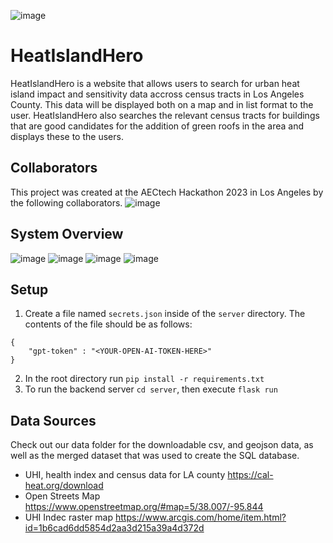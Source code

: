 ![image](https://github.com/kcpgilbert/HeatIslandHero/assets/120534381/20c6ff61-b377-458c-bb22-fd3fdb1826a8)

# HeatIslandHero

HeatIslandHero is a website that allows users to search for urban heat island impact and sensitivity data accross census tracts in Los Angeles County. This data will be displayed both on a map and in list format to the user. HeatIslandHero also searches the relevant census tracts for buildings that are good candidates for the addition of green roofs in the area and displays these to the users. 

## Collaborators

This project was created at the AECtech Hackathon 2023 in Los Angeles by the following collaborators. 
![image](https://github.com/kcpgilbert/HeatIslandHero/assets/120534381/36d63d0d-efc9-4133-8212-3c82ab302d07)

## System Overview
![image](https://github.com/kcpgilbert/HeatIslandHero/assets/120534381/c7bac068-b0f9-46e5-a049-4f27b517247e)
![image](https://github.com/kcpgilbert/HeatIslandHero/assets/120534381/b2bab462-227e-4786-bea6-1381e0a24ed8)
![image](https://github.com/kcpgilbert/HeatIslandHero/assets/120534381/4ce3149d-6b1b-4d61-902a-01ca3eb5dfb4)
![image](https://github.com/kcpgilbert/HeatIslandHero/assets/120534381/5bf0afae-fc05-4ee6-b313-02d0eaa951eb)

## Setup

1. Create a file named `secrets.json` inside of the `server` directory. The contents of the file should be as follows:
```
{
    "gpt-token" : "<YOUR-OPEN-AI-TOKEN-HERE>"
}
```
2. In the root directory run `pip install -r requirements.txt`
3. To run the backend server `cd server`, then execute `flask run`

## Data Sources
Check out our data folder for the downloadable csv, and geojson data, as well as the merged dataset that was used to create the SQL database.
- UHI, health index and census data for LA county https://cal-heat.org/download
- Open Streets Map https://www.openstreetmap.org/#map=5/38.007/-95.844
- UHI Indec raster map https://www.arcgis.com/home/item.html?id=1b6cad6dd5854d2aa3d215a39a4d372d
